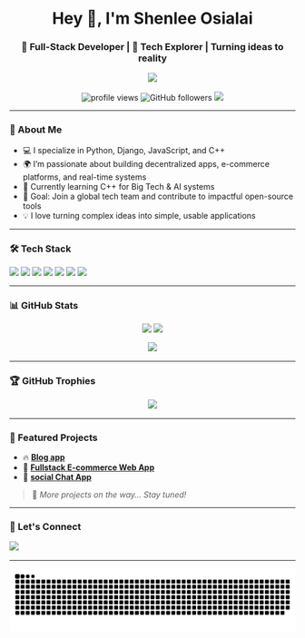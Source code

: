 <!-- Header -->
<h1 align="center">Hey 👋, I'm Shenlee Osialai</h1>
<h3 align="center">🚀 Full-Stack Developer | 🧠 Tech Explorer | Turning ideas to reality</h3>

<!-- Typing Effect -->
<p align="center">
  <img src="https://readme-typing-svg.herokuapp.com?font=Fira+Code&size=22&pause=1000&center=true&vCenter=true&width=440&lines=Python+%7C+Django+%7C+C%2B%2B+%7C+JavaScript;I+design+scalable+impactful+solutions.;Clean+Code.+Bold+Ideas.+Real+Impact.">
</p>

<!-- Badges -->
<p align="center">
  <img src="https://komarev.com/ghpvc/?username=shenleeosialai&label=Profile%20Views&color=brightgreen&style=flat-square" alt="profile views" />
  <img src="https://img.shields.io/github/followers/shenleeosialai?style=social" alt="GitHub followers" />
  <img src="https://img.shields.io/badge/YOLO-Merged%20Own%20PR-blueviolet?style=flat-square" />
</p>

---

### 🧩 About Me

- 💻 I specialize in Python, Django, JavaScript, and C++
- 🌍 I’m passionate about building decentralized apps, e-commerce platforms, and real-time systems
- 🌱 Currently learning C++ for Big Tech & AI systems
- 🎯 Goal: Join a global tech team and contribute to impactful open-source tools
- 💡 I love turning complex ideas into simple, usable applications

---

### 🛠️ Tech Stack

<p>
  <img src="https://img.shields.io/badge/Python-3776AB?style=flat-square&logo=python&logoColor=white"/>
  <img src="https://img.shields.io/badge/Django-092E20?style=flat-square&logo=django&logoColor=white"/>
  <img src="https://img.shields.io/badge/PostgreSQL-336791?style=flat-square&logo=postgresql&logoColor=white"/>
  <img src="https://img.shields.io/badge/JavaScript-F7DF1E?style=flat-square&logo=javascript&logoColor=black"/>
  <img src="https://img.shields.io/badge/C%2B%2B-00599C?style=flat-square&logo=c%2B%2B&logoColor=white"/>
  <img src="https://img.shields.io/badge/Redis-DC382D?style=flat-square&logo=redis&logoColor=white"/>
  <img src="https://img.shields.io/badge/Linux-FCC624?style=flat-square&logo=linux&logoColor=black"/>
</p>

---

### 📊 GitHub Stats

<p align="center">
  <img src="https://github-readme-stats.vercel.app/api?username=shenleeosialai&show_icons=true&theme=radical&count_private=true" height="180"/>
  <img src="https://github-readme-streak-stats.herokuapp.com/?user=shenleeosialai&theme=radical" height="180"/>
</p>

<p align="center">
  <img src="https://github-readme-stats.vercel.app/api/top-langs/?username=shenleeosialai&layout=compact&theme=radical"/>
</p>

---

### 🏆 GitHub Trophies

<p align="center">
  <img src="https://github-profile-trophy.vercel.app/?username=shenleeosialai&theme=matrix&no-frame=true&column=6&margin-w=8"/>
</p>

---

### 📂 Featured Projects

- 🔥 [**Blog app**](github.com/shenleeosialai/OSHEN-BLOGS)
- 🛒 [**Fullstack E-commerce Web App**](https://github.com/shenleeosialai/OSHEN-COMICS)
- 💬 [**social Chat App**](https://github.com/shenleeosialai/B-HYVE)

> 🌟 *More projects on the way… Stay tuned!*

---

### 🔗 Let's Connect

<p>
  <a href="https://linkedin.com/in/shenleeosialai"><img src="https://img.shields.io/badge/LinkedIn-0A66C2?style=flat-square&logo=linkedin&logoColor=white"/></a>
</p>

---

<p align="center">
  <img src="https://raw.githubusercontent.com/platane/snk/output/github-contribution-grid-snake.svg" alt="snake animation" />
</p>
